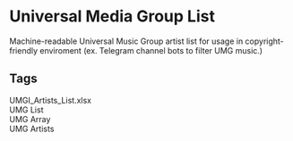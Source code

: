 # Universal Media Group List
Machine-readable Universal Music Group artist list for usage in copyright-friendly enviroment (ex. Telegram channel bots to filter UMG music.)

## Tags
UMGI_Artists_List.xlsx <br>
UMG List <br>
UMG Array <br>
UMG Artists <br>
